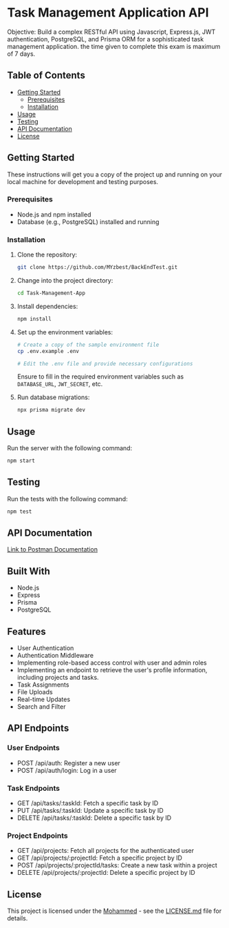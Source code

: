 # Task Management Application API

Objective: Build a complex RESTful API using Javascript, Express.js, JWT authentication, PostgreSQL, and Prisma ORM for a sophisticated task management application. the time given to complete this exam is maximum of 7 days.

## Table of Contents

- [Getting Started](#getting-started)
  - [Prerequisites](#prerequisites)
  - [Installation](#installation)
- [Usage](#usage)
- [Testing](#testing)
- [API Documentation](#api-documentation)
- [License](#license)

## Getting Started

These instructions will get you a copy of the project up and running on your local machine for development and testing purposes.

### Prerequisites

- Node.js and npm installed
- Database (e.g., PostgreSQL) installed and running

### Installation

1. Clone the repository:
   ```bash
   git clone https://github.com/MYzbest/BackEndTest.git
   ```

2. Change into the project directory:

   ```bash
   cd Task-Management-App
   ```

3. Install dependencies:

   ```bash
   npm install
   ```

4. Set up the environment variables:

   ```bash
   # Create a copy of the sample environment file
   cp .env.example .env

   # Edit the .env file and provide necessary configurations
   ```

   Ensure to fill in the required environment variables such as `DATABASE_URL`, `JWT_SECRET`, etc.

5. Run database migrations:

   ```bash
   npx prisma migrate dev
   ```

## Usage

Run the server with the following command:

```bash
npm start
```

## Testing

Run the tests with the following command:

```bash
npm test
```

## API Documentation

[Link to Postman Documentation](https://documenter.getpostman.com/view/22088588/2s9YsFFEQQ)

## Built With

- Node.js
- Express
- Prisma
- PostgreSQL

## Features

- User Authentication
- Authentication Middleware
- Implementing role-based access control with user and admin roles
- Implementing an endpoint to retrieve the user's profile information, including projects and tasks.
- Task Assignments
- File Uploads
- Real-time Updates
- Search and Filter

## API Endpoints

### User Endpoints

- POST /api/auth: Register a new user
- POST /api/auth/login: Log in a user

### Task Endpoints

- GET /api/tasks/:taskId: Fetch a specific task by ID
- PUT /api/tasks/:taskId: Update a specific task by ID
- DELETE /api/tasks/:taskId: Delete a specific task by ID

### Project Endpoints

- GET /api/projects: Fetch all projects for the authenticated user
- GET /api/projects/:projectId: Fetch a specific project by ID
- POST /api/projects/:projectId/tasks: Create a new task within a project
- DELETE /api/projects/:projectId: Delete a specific project by ID

## License

This project is licensed under the [Mohammed](LICENSE.md) - see the [LICENSE.md](LICENSE.md) file for details.
